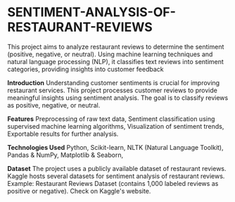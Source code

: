 # SENTIMENT-ANALYSIS-OF-RESTAURANT-REVIEWS
This project aims to analyze restaurant reviews to determine the sentiment (positive, negative, or neutral). Using machine learning techniques and natural language processing (NLP), it classifies text reviews into sentiment categories, providing insights into customer feedback

**Introduction**
Understanding customer sentiments is crucial for improving restaurant services. This project processes customer reviews to provide meaningful insights using sentiment analysis. The goal is to classify reviews as positive, negative, or neutral.

**Features**
Preprocessing of raw text data,
Sentiment classification using supervised machine learning algorithms,
Visualization of sentiment trends,
Exportable results for further analysis.

**Technologies Used**
Python,
Scikit-learn,
NLTK (Natural Language Toolkit),
Pandas & NumPy,
Matplotlib & Seaborn,

**Dataset**
The project uses a publicly available dataset of restaurant reviews.
Kaggle hosts several datasets for sentiment analysis of restaurant reviews.
Example: Restaurant Reviews Dataset (contains 1,000 labeled reviews as positive or negative).
Check on Kaggle's website.
